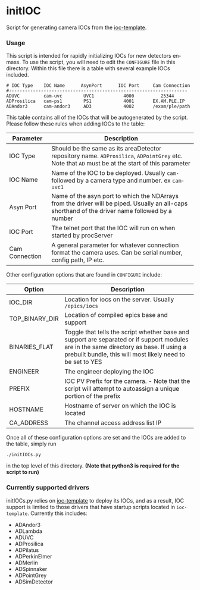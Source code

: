 # initIOC

Script for generating camera IOCs from the [ioc-template](https://github.com/epicsNSLS2-deploy/ioc-template).

### Usage

This script is intended for rapidly initializing IOCs for new detectors en-mass. To use the script, you will need to edit the `CONFIGURE` file in this directory. Within this file there is a table with several example IOCs included.
```
# IOC Type    IOC Name      AsynPort      IOC Port     Cam Connection
#-------------------------------------------------------------------
ADUVC         cam-uvc        UVC1           4000          25344
ADProsilica   cam-ps1        PS1            4001       EX.AM.PLE.IP
ADAndor3      cam-andor3     AD3            4002       /exam/ple/path
```
This table contains all of the IOCs that will be autogenerated by the script. Please follow these rules when adding IOCs to the table:

Parameter | Description
--------|------------------
IOC Type | Should be the same as its areaDetector repository name. `ADProsilica`, `ADPointGrey` etc. Note that `AD` must be at the start of this parameter
IOC Name | Name of the IOC to be deployed. Usually `cam-` followed by a camera type and number. ex `cam-uvc1`
Asyn Port | Name of the asyn port to which the NDArrays from the driver will be piped. Usually an all-caps shorthand of the driver name followed by a number
IOC Port | The telnet port that the IOC will run on when started by procServer
Cam Connection | A general parameter for whatever connection format the camera uses. Can be serial number, config path, IP etc.

Other configuration options that are found in `CONFIGURE` include:  

Option | Description
---------|--------
IOC_DIR | Location for iocs on the server. Usually `/epics/iocs`
TOP_BINARY_DIR | Location of compiled epics base and support
BINARIES_FLAT | Toggle that tells the script whether base and support are separated or if support modules are in the same directory as base. If using a prebuilt bundle, this will most likely need to be set to YES
ENGINEER | The engineer deploying the IOC
PREFIX | IOC PV Prefix for the camera. - Note that the script will attempt to autoassign a unique portion of the prefix
HOSTNAME | Hostname of server on which the IOC is located
CA_ADDRESS | The channel access address list IP

Once all of these configuration options are set and the IOCs are added to the table, simply run
```
./initIOCs.py
```
in the top level of this directory. **(Note that python3 is required for the script to run)**

### Currently supported drivers

initIOCs.py relies on [ioc-template](https://github.com/epicsNSLS2-deploy/ioc-template) to deploy its IOCs, and as a result, IOC support is limited to those drivers that have startup scripts located in `ioc-template`. Currently this includes:
* ADAndor3
* ADLambda
* ADUVC
* ADProsilica
* ADPilatus
* ADPerkinElmer
* ADMerlin
* ADSpinnaker
* ADPointGrey
* ADSimDetector
